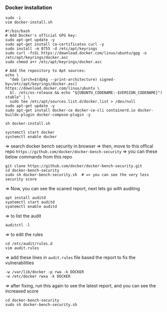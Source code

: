 ### Docker installation

```
sudo -i
vim docker-install.sh
```

```
#!/bin/bash
# Add Docker's official GPG key:
sudo apt-get update -y 
sudo apt-get install ca-certificates curl -y 
sudo install -m 0755 -d /etc/apt/keyrings
sudo curl -fsSL https://download.docker.com/linux/ubuntu/gpg -o /etc/apt/keyrings/docker.asc
sudo chmod a+r /etc/apt/keyrings/docker.asc

# Add the repository to Apt sources:
echo \
  "deb [arch=$(dpkg --print-architecture) signed-by=/etc/apt/keyrings/docker.asc] https://download.docker.com/linux/ubuntu \
  $(. /etc/os-release && echo "${UBUNTU_CODENAME:-$VERSION_CODENAME}") stable" | \
  sudo tee /etc/apt/sources.list.d/docker.list > /dev/null
sudo apt-get update -y
sudo apt-get install docker-ce docker-ce-cli containerd.io docker-buildx-plugin docker-compose-plugin -y
```

```
sh docker-install.sh
```

```
systemctl start docker
systemctl enable docker
```

=> search docker bench security in browser
=> then, move to this offical repo `https://github.com/docker/docker-bench-security`
=> you can these below commands from this repo

```
git clone https://github.com/docker/docker-bench-security.git
cd docker-bench-security
sudo sh docker-bench-security.sh  # => you can see the very less security score 
```

=> Now, you can see the scaned report, next lets go with auditing 
```
apt install auditd
syatemctl start auditd
syatemctl enable auditd
```

=> to list the audit 
```
auditctl -l
```

=> to edit the rules
```
cd /etc/audit/rules.d
vim audit.rules
```

=> add these lines in `audit.rules` file based the report to fix the vulnerabilities
```
-w /var/lib/docker -p rwa -k DOCKER
-w /etc/docker rwxa -k DOCKER
```

=> after fixing, run this again to see the latest report, and you can see the increased score
```
cd docker-bench-security
sudo sh docker-bench-security.sh
```
